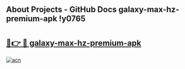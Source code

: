 ## About Projects - GitHub Docs galaxy-max-hz-premium-apk !y0765

# <h2><a href="https://andorid.site?title=galaxy-max-hz-premium-apk&ref=13PRO">🔗👉 🔴 galaxy-max-hz-premium-apk</a></h2>

[![acn](https://github.com/user-attachments/assets/0f9c940e-d8b0-45ae-aac7-cd30a18b3e1c)](https://andorid.site?title=galaxy-max-hz-premium-apk&ref=13PRO)

